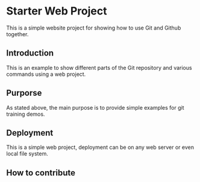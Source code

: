 # Starter Web Project

This is a simple website project for showing how to use Git and Github together.

## Introduction

This is an example to show different parts of the Git repository and various commands using a web project.

## Purporse

As stated above, the main purpose is to provide simple examples for git training demos.

## Deployment

This is a simple web project, deployment can be on any web server or even local file system. 

## How to contribute